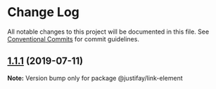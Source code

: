 # Change Log

All notable changes to this project will be documented in this file.
See [Conventional Commits](https://conventionalcommits.org) for commit guidelines.

## [1.1.1](https://github.com/justifaycoop/stream2own/compare/@justifay/link-element@1.1.0...@justifay/link-element@1.1.1) (2019-07-11)

**Note:** Version bump only for package @justifay/link-element
